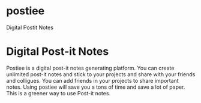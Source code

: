 # postiee
Digital Postit Notes

# Digital Post-it Notes
Postiee is a digital post-it notes generating platform. You can create unlimited post-it notes and stick to your projects and share with your friends and colligues. You can add friends in your projects to share important notes. Using postiee will save you a tons of time and save a lot of paper. This is a greener way to use Post-it notes.
